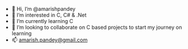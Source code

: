 - 👋 Hi, I’m @amarishpandey
- 👀 I’m interested in C, C# & .Net
- 🌱 I’m currently learning C
- 💞️ I’m looking to collaborate on C based projects to start my journey on learning
- 📫 amarish.pandey@gmail.com

<!---
amarishpandey/amarishpandey is a ✨ special ✨ repository because its `README.md` (this file) appears on your GitHub profile.
You can click the Preview link to take a look at your changes.
--->
